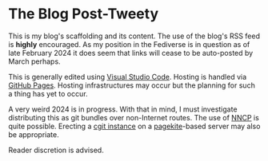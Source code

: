 # The Blog Post-Tweety

This is my blog's scaffolding and its content.  The use of the blog's RSS feed is **highly** encouraged.  As my position in the Fediverse is in question as of late February 2024 it does seem that links will cease to be auto-posted by March perhaps.

This is generally edited using [Visual Studio Code](https://en.wikipedia.org/w/index.php?title=Visual_Studio_Code&oldid=1128781165).  Hosting is handled via [GitHub Pages](https://simple.wikipedia.org/w/index.php?title=GitHub&oldid=8334105#GitHub_Pages).  Hosting infrastructures may occur but the planning for such a thing has yet to occur.  

A very weird 2024 is in progress.  With that in mind, I must investigate distributing this as git bundles over non-Internet routes.  The use of [NNCP](https://web.archive.org/web/20220602114413/http://www.nncpgo.org/Git.html) is quite possible.  Erecting a [cgit instance](https://git.zx2c4.com/cgit/about/) on a [pagekite](https://pagekite.net)-based server may also be appropriate.

Reader discretion is advised.
